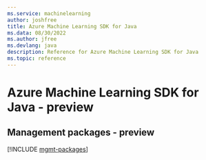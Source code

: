 ```yaml
---
ms.service: machinelearning
author: joshfree
title: Azure Machine Learning SDK for Java
ms.data: 08/30/2022
ms.author: jfree
ms.devlang: java
description: Reference for Azure Machine Learning SDK for Java
ms.topic: reference
---
```

# Azure Machine Learning SDK for Java - preview

## Management packages - preview
[!INCLUDE [mgmt-packages](machine-learning-mgmt-index.md)]